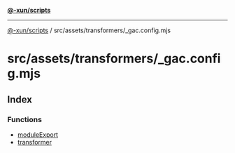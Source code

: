 [**@-xun/scripts**](../../../../README.md)

***

[@-xun/scripts](../../../../README.md) / src/assets/transformers/\_gac.config.mjs

# src/assets/transformers/\_gac.config.mjs

## Index

### Functions

- [moduleExport](functions/moduleExport.md)
- [transformer](functions/transformer.md)
